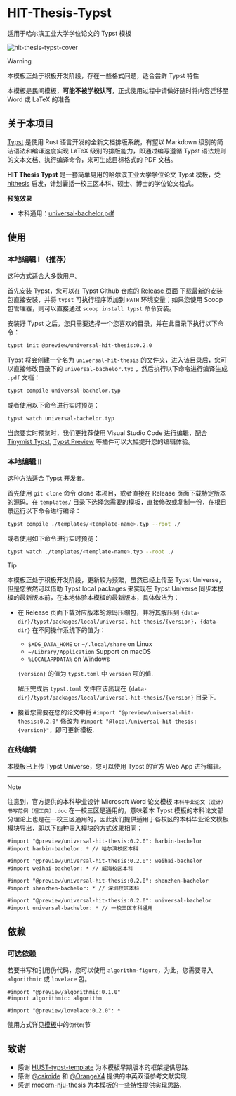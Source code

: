 # HIT-Thesis-Typst

适用于哈尔滨工业大学学位论文的 Typst 模板

![hit-thesis-typst-cover](https://vonbrank-images.oss-cn-hangzhou.aliyuncs.com/20240426-HIT-Thesis-Typst/hit-thesis-typst-development-cover-01.jpg)

> [!WARNING]
> 本模板正处于积极开发阶段，存在一些格式问题，适合尝鲜 Typst 特性
> 
> 本模板是民间模板，**可能不被学校认可**，正式使用过程中请做好随时将内容迁移至 Word 或 LaTeX 的准备

## 关于本项目

[Typst](https://typst.app/) 是使用 Rust 语言开发的全新文档排版系统，有望以 Markdown 级别的简洁语法和编译速度实现 LaTeX 级别的排版能力，即通过编写遵循 Typst 语法规则的文本文档、执行编译命令，来可生成目标格式的 PDF 文档。

**HIT Thesis Typst** 是一套简单易用的哈尔滨工业大学学位论文 Typst 模板，受 [hithesis](https://github.com/hithesis/hithesis) 启发，计划囊括一校三区本科、硕士、博士的学位论文格式。

**预览效果**

- 本科通用：[universal-bachelor.pdf](https://github.com/chosertech/HIT-Thesis-Typst/blob/build/universal-bachelor.pdf)

## 使用

### 本地编辑 Ⅰ （推荐）

这种方式适合大多数用户。

首先安装 Typst，您可以在 Typst Github 仓库的 [Release 页面](https://github.com/typst/typst/releases/) 下载最新的安装包直接安装，并将 `typst` 可执行程序添加到 `PATH` 环境变量；如果您使用 Scoop 包管理器，则可以直接通过 `scoop install typst` 命令安装。

安装好 Typst 之后，您只需要选择一个您喜欢的目录，并在此目录下执行以下命令：

```sh
typst init @preview/universal-hit-thesis:0.2.0
```

Typst 将会创建一个名为 `universal-hit-thesis` 的文件夹，进入该目录后，您可以直接修改目录下的 `universal-bachelor.typ` ，然后执行以下命令进行编译生成 `.pdf` 文档：

```sh
typst compile universal-bachelor.typ
```

或者使用以下命令进行实时预览：

```sh
typst watch universal-bachelor.typ
```

当您要实时预览时，我们更推荐使用 Visual Studio Code 进行编辑，配合 [Tinymist Typst](https://marketplace.visualstudio.com/items?itemName=nvarner.typst-lsp), [Typst Preview](https://marketplace.visualstudio.com/items?itemName=mgt19937.typst-preview) 等插件可以大幅提升您的编辑体验。

### 本地编辑 Ⅱ

这种方法适合 Typst 开发者。

首先使用 `git clone` 命令 clone 本项目，或者直接在 Release 页面下载特定版本的源码。在 `templates/` 目录下选择您需要的模板，直接修改或复制一份，在根目录运行以下命令进行编译：

```sh
typst compile ./templates/<template-name>.typ --root ./
```

或者使用如下命令进行实时预览：

```sh
typst watch ./templates/<template-name>.typ --root ./
```

> [!TIP]
> 本模板正处于积极开发阶段，更新较为频繁，虽然已经上传至 Typst Universe，但是您依然可以借助 Typst local packages 来实现在 Typst Universe 同步本模板的最新版本前，在本地体验本模板的最新版本，具体做法为：
> - 在 Release 页面下载对应版本的源码压缩包，并将其解压到 `{data-dir}/typst/packages/local/universal-hit-thesis/{version}`，`{data-dir}` 在不同操作系统下的值为：
>   - `$XDG_DATA_HOME` or `~/.local/share` on Linux
>   - `~/Library/Application` Support on macOS
>   - `%LOCALAPPDATA%` on Windows
>   
>   `{version}` 的值为 `typst.toml` 中 `version` 项的值.
>   
>   解压完成后 `typst.toml` 文件应该出现在 `{data-dir}/typst/packages/local/universal-hit-thesis/{version}` 目录下.
>
> - 接着您需要在您的论文中将 `#import "@preview/universal-hit-thesis:0.2.0"` 修改为 `#import "@local/universal-hit-thesis:{version}"`，即可更新模板.

### 在线编辑

本模板已上传 Typst Universe，您可以使用 Typst 的官方 Web App 进行编辑。

---

> [!NOTE]
> 注意到，官方提供的本科毕业设计 Microsoft Word 论文模板 `本科毕业论文（设计）书写范例（理工类）.doc` 在一校三区是通用的，意味着本 Typst 模板的本科论文部分理论上也是在一校三区通用的，因此我们提供适用于各校区的本科毕业论文模板模块导出，即以下四种导入模块的方式效果相同：
> ```typ
> #import "@preview/universal-hit-thesis:0.2.0": harbin-bachelor
> #import harbin-bachelor: * // 哈尔滨校区本科
> ```
> ```typ
> #import "@preview/universal-hit-thesis:0.2.0": weihai-bachelor
> #import weihai-bachelor: * // 威海校区本科
> ```
> ```typ
> #import "@preview/universal-hit-thesis:0.2.0": shenzhen-bachelor
> #import shenzhen-bachelor: * // 深圳校区本科
> ```
> ```typ
> #import "@preview/universal-hit-thesis:0.2.0": universal-bachelor
> #import universal-bachelor: * // 一校三区本科通用
> ```

## 依赖

### 可选依赖

若要书写和引用伪代码，您可以使用 `algorithm-figure`，为此，您需要导入 `algorithmic` 或 `lovelace` 包。

```typ
#import "@preview/algorithmic:0.1.0"
#import algorithmic: algorithm

#import "@preview/lovelace:0.2.0": *
```

使用方式详见[模板](https://github.com/chosertech/HIT-Thesis-Typst/blob/main/templates/universal-bachelor.typ)中的`伪代码`节


## 致谢

+ 感谢 [HUST-typst-template](https://github.com/werifu/HUST-typst-template) 为本模板早期版本的框架提供思路.
+ 感谢 [@csimide](https://gist.github.com/csimide) 和 [@OrangeX4](https://github.com/OrangeX4) 提供的中英双语参考文献实现.
+ 感谢 [modern-nju-thesis](https://github.com/nju-lug/modern-nju-thesis) 为本模板的一些特性提供实现思路.
